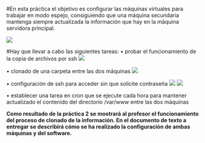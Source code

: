 #En esta práctica el objetivo es configurar las máquinas virtuales para trabajar en modo
espejo, consiguiendo que una máquina secundaria mantenga siempre actualizada la
información que hay en la máquina servidora principal.

![](http://i.imgur.com/YrJdE2L.png)

#Hay que llevar a cabo las siguientes tareas:
• probar el funcionamiento de la copia de archivos por ssh
![](http://i.imgur.com/Rr7V4Fr.png)

• clonado de una carpeta entre las dos máquinas
![](http://i.imgur.com/h4Aq6g6.png)

• configuración de ssh para acceder sin que solicite contraseña
![](http://i.imgur.com/3UOXtc6.png)
![](http://i.imgur.com/s4oVKLJ.png)

• establecer una tarea en cron que se ejecute cada hora para mantener actualizado el contenido del directorio /var/www entre las dos máquinas


**Como resultado de la práctica 2 se mostrará al profesor el funcionamiento del proceso
de clonado de la información. En el documento de texto a entregar se describirá cómo
se ha realizado la configuración de ambas máquinas y del software.**
